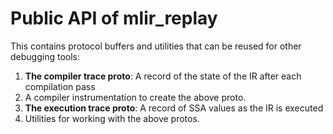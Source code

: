 # Public API of mlir_replay

This contains protocol buffers and utilities that can be reused for other
debugging tools:

1.  **The compiler trace proto**: A record of the state of the IR after each
    compilation pass
1.  A compiler instrumentation to create the above proto.
1.  **The execution trace proto**: A record of SSA values as the IR is executed
1.  Utilities for working with the above protos.
